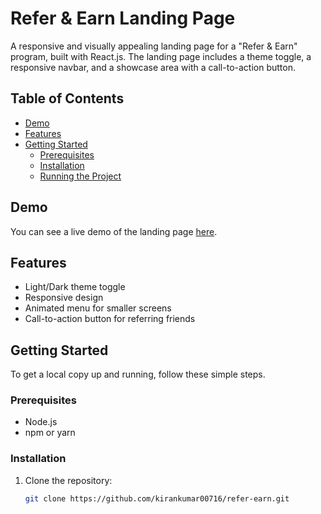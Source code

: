 # Refer & Earn Landing Page

A responsive and visually appealing landing page for a "Refer & Earn" program, built with React.js. The landing page includes a theme toggle, a responsive navbar, and a showcase area with a call-to-action button.

## Table of Contents

- [Demo](#demo)
- [Features](#features)
- [Getting Started](#getting-started)
  - [Prerequisites](#prerequisites)
  - [Installation](#installation)
  - [Running the Project](#running-the-project)
## Demo

You can see a live demo of the landing page [here](https://refer-earn-three.vercel.app/).

## Features

- Light/Dark theme toggle
- Responsive design
- Animated menu for smaller screens
- Call-to-action button for referring friends

## Getting Started

To get a local copy up and running, follow these simple steps.

### Prerequisites

- Node.js
- npm or yarn

### Installation

1. Clone the repository:
   ```bash
   git clone https://github.com/kirankumar00716/refer-earn.git
